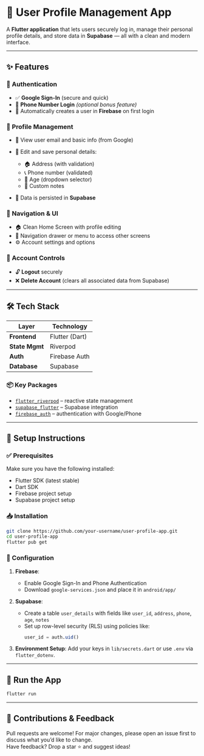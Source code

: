 # 📱 User Profile Management App

A **Flutter application** that lets users securely log in, manage their personal profile details, and store data in **Supabase** — all with a clean and modern interface.

---

## ✨ Features

### 🔐 Authentication  
- ✅ **Google Sign-In** (secure and quick)  
- 📱 **Phone Number Login** *(optional bonus feature)*  
- 🧾 Automatically creates a user in **Firebase** on first login

### 👤 Profile Management  
- 📧 View user email and basic info (from Google)  
- 📝 Edit and save personal details:
  - 🏠 Address (with validation)  
  - 📞 Phone number (validated)  
  - 🎂 Age (dropdown selector)  
  - 💬 Custom notes

- 💾 Data is persisted in **Supabase**

### 🚀 Navigation & UI  
- 🏠 Clean Home Screen with profile editing  
- 📂 Navigation drawer or menu to access other screens  
- ⚙️ Account settings and options

### 🔐 Account Controls  
- 🔓 **Logout** securely  
- ❌ **Delete Account** (clears all associated data from Supabase)

---

## 🛠 Tech Stack

| Layer          | Technology           |
|----------------|----------------------|
| **Frontend**   | Flutter (Dart)       |
| **State Mgmt** | Riverpod             |
| **Auth**       | Firebase Auth        |
| **Database**   | Supabase             |

### 📦 Key Packages  
- [`flutter_riverpod`](https://pub.dev/packages/flutter_riverpod) – reactive state management  
- [`supabase_flutter`](https://pub.dev/packages/supabase_flutter) – Supabase integration  
- [`firebase_auth`](https://pub.dev/packages/firebase_auth) – authentication with Google/Phone

---

## 🧰 Setup Instructions

### ✅ Prerequisites  
Make sure you have the following installed:
- Flutter SDK (latest stable)
- Dart SDK
- Firebase project setup
- Supabase project setup

### 📥 Installation

```bash
git clone https://github.com/your-username/user-profile-app.git
cd user-profile-app
flutter pub get
```

### 🔧 Configuration

1. **Firebase**:
   - Enable Google Sign-In and Phone Authentication
   - Download `google-services.json` and place it in `android/app/`

2. **Supabase**:
   - Create a table `user_details` with fields like `user_id`, `address`, `phone`, `age`, `notes`
   - Set up row-level security (RLS) using policies like:
     ```sql
     user_id = auth.uid()
     ```

3. **Environment Setup**:
   Add your keys in `lib/secrets.dart` or use `.env` via `flutter_dotenv`.

---

## 🚀 Run the App

```bash
flutter run
```

---

## 🙌 Contributions & Feedback

Pull requests are welcome! For major changes, please open an issue first to discuss what you’d like to change.  
Have feedback? Drop a star ⭐ and suggest ideas!
